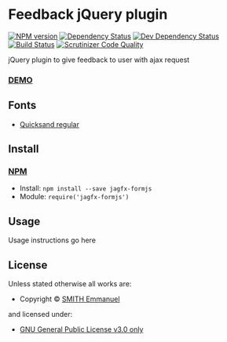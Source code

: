 <!-- TITLE/ -->

<h1>Feedback jQuery plugin</h1>

<!-- /TITLE -->


<!-- BADGES/ -->

<span class="badge-npmversion"><a href="https://npmjs.org/package/jagfx-formjs" title="View this project on NPM"><img src="https://img.shields.io/npm/v/jagfx-formjs.svg" alt="NPM version" /></a></span>
<span class="badge-daviddm"><a href="https://david-dm.org/JAGFx/FormJS" title="View the status of this project's dependencies on DavidDM"><img src="https://img.shields.io/david/JAGFx/FormJS.svg" alt="Dependency Status" /></a></span>
<span class="badge-daviddmdev"><a href="https://david-dm.org/JAGFx/FormJS#info=devDependencies" title="View the status of this project's development dependencies on DavidDM"><img src="https://img.shields.io/david/dev/JAGFx/FormJS.svg" alt="Dev Dependency Status" /></a></span>
<span class="badge-badge"><a href="https://scrutinizer-ci.com/g/JAGFx/FormJS/build-status/master" title="Build Status"><img src="https://scrutinizer-ci.com/g/JAGFx/FormJS/badges/build.png?b=master" alt="Build Status" /></a></span>
<span class="badge-badge"><a href="https://scrutinizer-ci.com/g/JAGFx/FormJS/?branch=master" title="Scrutinizer Code Quality"><img src="https://scrutinizer-ci.com/g/JAGFx/FormJS/badges/quality-score.png?b=master" alt="Scrutinizer Code Quality" /></a></span>

<!-- /BADGES -->


<!-- DESCRIPTION/ -->

jQuery plugin to give feedback to user with ajax request

<!-- /DESCRIPTION -->

### [DEMO](http://labs.jagfx.fr/formJS/example/)

## Fonts

* [Quicksand regular](https://fonts.google.com/specimen/Quicksand?selection.family=Quicksand)

<!-- INSTALL/ -->

<h2>Install</h2>

<a href="https://npmjs.com" title="npm is a package manager for javascript"><h3>NPM</h3></a><ul>
<li>Install: <code>npm install --save jagfx-formjs</code></li>
<li>Module: <code>require('jagfx-formjs')</code></li></ul>

<!-- /INSTALL -->


## Usage
Usage instructions go here

<!-- LICENSE/ -->

<h2>License</h2>

Unless stated otherwise all works are:

<ul><li>Copyright &copy; <a href="http://www.jagfx.fr">SMITH Emmanuel</a></li></ul>

and licensed under:

<ul><li><a href="http://spdx.org/licenses/GPL-3.0.html">GNU General Public License v3.0 only</a></li></ul>

<!-- /LICENSE -->
